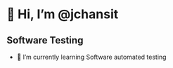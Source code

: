 # 👋 Hi, I’m @jchansit
## Software Testing
- 🌱 I’m currently learning Software automated testing



<!---
jchansit/jchansit is a ✨ special ✨ repository because its `README.md` (this file) appears on your GitHub profile.
You can click the Preview link to take a look at your changes.
--->
